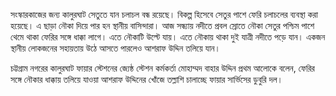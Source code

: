 সংস্কারকাজের জন্য কালুরঘাট সেতুতে যান চলাচল বন্ধ রয়েছে। বিকল্প হিসেবে সেতুর পাশে ফেরি চলাচলের ব্যবস্থা করা হয়েছে। এ ছাড়া নৌকা দিয়ে পার হন স্থানীয় বাসিন্দারা। আজ সন্ধ্যায় নদীতে প্রবল স্রোতে নৌকা সেতুর পশ্চিম পাশে থেমে থাকা ফেরির সঙ্গে ধাক্কা লাগে। এতে নৌকাটি উল্টে যায়। এতে নৌকায় থাকা দুই যাত্রী নদীতে পড়ে যান। একজন স্থানীয় লোকজনের সহায়তায় উঠে আসতে পারলেও আশরাফ উদ্দিন তলিয়ে যান।

চট্টগ্রাম নগরের কালুরঘাট ফায়ার স্টেশনের জ্যেষ্ঠ স্টেশন কর্মকর্তা মোহাম্মদ বাহার উদ্দিন প্রথম আলোকে বলেন, ফেরির সঙ্গে নৌকার ধাক্কায় তলিয়ে যাওয়া আশরাফ উদ্দিনের খোঁজে তল্লাশি চালাচ্ছে ফায়ার সার্ভিসের ডুবুরি দল।
